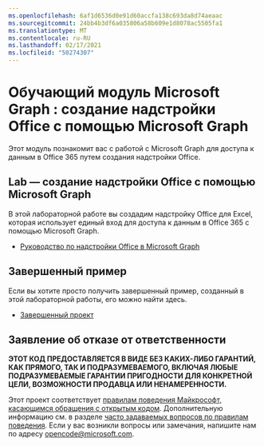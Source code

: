```yaml
---
ms.openlocfilehash: 6af1d6536d0e91d60accfa138c693da8d74aeaac
ms.sourcegitcommit: 24bb4b3df6a035806a58b609e1d8078ac5505fa1
ms.translationtype: MT
ms.contentlocale: ru-RU
ms.lasthandoff: 02/17/2021
ms.locfileid: "50274307"
---
```

# <a name="microsoft-graph-training-module---build-office-add-ins-with-microsoft-graph"></a>Обучающий модуль Microsoft Graph : создание надстройки Office с помощью Microsoft Graph

Этот модуль познакомит вас с работой с Microsoft Graph для доступа к данным в Office 365 путем создания надстройки Office.

## <a name="lab---build-office-add-ins-with-microsoft-graph"></a>Lab — создание надстройки Office с помощью Microsoft Graph

В этой лабораторной работе вы создадим надстройку Office для Excel, которая использует единый вход для доступа к данным в Office 365 с помощью Microsoft Graph.

- [Руководство по надстройки Office в Microsoft Graph](https://docs.microsoft.com/graph/training/office-addin)

## <a name="completed-sample"></a>Завершенный пример

Если вы хотите просто получить завершенный пример, созданный в этой лабораторной работы, его можно найти здесь.

- [Завершенный проект](demo)

## <a name="disclaimer"></a>Заявление об отказе от ответственности

**ЭТОТ КОД  ПРЕДОСТАВЛЯЕТСЯ В ВИДЕ БЕЗ КАКИХ-ЛИБО ГАРАНТИЙ, КАК ПРЯМОГО, ТАК И ПОДРАЗУМЕВАЕМОГО, ВКЛЮЧАЯ ЛЮБЫЕ ПОДРАЗУМЕВАЕМЫЕ ГАРАНТИИ ПРИГОДНОСТИ ДЛЯ КОНКРЕТНОЙ ЦЕЛИ, ВОЗМОЖНОСТИ ПРОДАВЦА ИЛИ НЕНАМЕРЕННОСТИ.**

Этот проект соответствует [правилам поведения Майкрософт, касающимся обращения с открытым кодом](https://opensource.microsoft.com/codeofconduct/). Дополнительную информацию см. в разделе [часто задаваемых вопросов по правилам поведения](https://opensource.microsoft.com/codeofconduct/faq/). Если у вас возникли вопросы или замечания, напишите нам по адресу [opencode@microsoft.com](mailto:opencode@microsoft.com).
